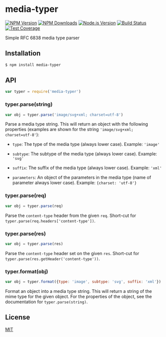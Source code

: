 # media-typer

[![NPM Version][npm-image]][npm-url]
[![NPM Downloads][downloads-image]][downloads-url]
[![Node.js Version][node-version-image]][node-version-url]
[![Build Status][travis-image]][travis-url]
[![Test Coverage][coveralls-image]][coveralls-url]

Simple RFC 6838 media type parser

## Installation

```sh
$ npm install media-typer
```

## API

```js
var typer = require('media-typer')
```

### typer.parse(string)

```js
var obj = typer.parse('image/svg+xml; charset=utf-8')
```

Parse a media type string. This will return an object with the following properties (examples are shown for the
string `'image/svg+xml; charset=utf-8'`):

- `type`: The type of the media type (always lower case). Example: `'image'`

- `subtype`: The subtype of the media type (always lower case). Example: `'svg'`

- `suffix`: The suffix of the media type (always lower case). Example: `'xml'`

- `parameters`: An object of the parameters in the media type (name of parameter always lower case).
  Example: `{charset: 'utf-8'}`

### typer.parse(req)

```js
var obj = typer.parse(req)
```

Parse the `content-type` header from the given `req`. Short-cut for
`typer.parse(req.headers['content-type'])`.

### typer.parse(res)

```js
var obj = typer.parse(res)
```

Parse the `content-type` header set on the given `res`. Short-cut for
`typer.parse(res.getHeader('content-type'))`.

### typer.format(obj)

```js
var obj = typer.format({type: 'image', subtype: 'svg', suffix: 'xml'})
```

Format an object into a media type string. This will return a string of the mime type for the given object. For the
properties of the object, see the documentation for `typer.parse(string)`.

## License

[MIT](LICENSE)

[npm-image]: https://img.shields.io/npm/v/media-typer.svg?style=flat

[npm-url]: https://npmjs.org/package/media-typer

[node-version-image]: https://img.shields.io/badge/node.js-%3E%3D_0.6-brightgreen.svg?style=flat

[node-version-url]: http://nodejs.org/download/

[travis-image]: https://img.shields.io/travis/jshttp/media-typer.svg?style=flat

[travis-url]: https://travis-ci.org/jshttp/media-typer

[coveralls-image]: https://img.shields.io/coveralls/jshttp/media-typer.svg?style=flat

[coveralls-url]: https://coveralls.io/r/jshttp/media-typer

[downloads-image]: https://img.shields.io/npm/dm/media-typer.svg?style=flat

[downloads-url]: https://npmjs.org/package/media-typer
